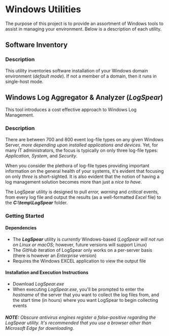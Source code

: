 # Windows Utilities

The purpose of this project is to provide an assortment of Windows tools to assist in managing your environment. Below is a description of each utility.

## Software Inventory

### Description

This utility inventories software installation of your Windows domain environment (_default mode_). If not a member of a domain, then it runs in single-host mode.


## Windows Log Aggregator & Analyzer (_LogSpear_)

This tool introduces a cost effective approach to Windows Log Management.

### Description

There are between 700 and 800 event log-file types on any given Windows Server, _more depending upon installed applications and devices_. Yet, for many IT administrators, the focus is typically on only three log-file types: _Application, System_, and _Security_. 

When you consider the plethora of log-file types providing important information on the general health of your systems, it's evident that focusing on only _three_ is short-sighted. It is also evident that the notion of having a log management solution becomes more than just a _nice to have_.

The LogSpear utility is designed to pull _error, warning_ and _critical_ events, from every log file and output the results (as a well-formatted _Excel_ file) to the **_C:\temp\LogSpear_** folder.


### Getting Started

#### Dependencies

+ The **_LogSpear_** utility is _currently_ Windows-based (_LogSpear will not run on Linux or macOS_; however, future versions will support Linux)
+ The _GitHub_ iteration of LogSpear only works on a per-server basis (there is however an _Enterprise_ version)
+ Requires the Windows EXCEL application to view the output file

#### Installation and Execution Instructions

+ Download _LogSpear.exe_ 
+ When executing _LogSpear.exe_, you'll be prompted to enter the _hostname_ of the server that you want to collect the log files from, and the start time (in hours) where you want LogSpear to begin collecting events

###### **NOTE:** Obscure antivirus engines register a false-positive regarding the LogSpear utility. It's recommended that you use a browser other than Microsoft Edge for downloading.

